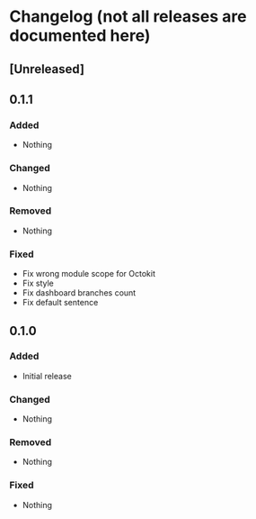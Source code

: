 # Changelog (not all releases are documented here)

## [Unreleased]

## 0.1.1

### Added

- Nothing

### Changed

- Nothing

### Removed

- Nothing

### Fixed

- Fix wrong module scope for Octokit
- Fix style
- Fix dashboard branches count
- Fix default sentence

## 0.1.0

### Added

- Initial release

### Changed

- Nothing

### Removed

- Nothing

### Fixed

- Nothing